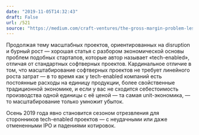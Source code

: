 ```yaml
---
date: "2019-11-05T14:32:43"
draft: False
url: /521
source: "https://medium.com/craft-ventures/the-gross-margin-problem-lessons-for-tech-enabled-startups-e2aefab8a0d4"
---
```


Продолжая тему масштабных проектов, ориентированных на disruption и бурный рост — хорошая статья с разбором экономической основы проблем подобных стартапов, которые автор называет «tech-enabled», отличая от стандартных софтверных проектов. Кардинальное отличие в том, что масштабирование софтверных проектов не требует линейного роста затрат — в то время как у tech-enabled компаний есть постоянные расходы на единицу продукции, более свойственные традиционной экономике, и если у вас не сходится себестоимость производства одной единицы с её ценой — та самая unit-экономика, — то масштабирование только умножит убыток.

Осень 2019 года явно становится сезоном отрезвления для сторонников tech-enabled проектов — с неудачными или даже отмененными IPO и падениями котировок.

